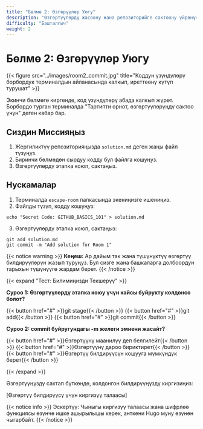 ```yaml
---
title: "Бөлмө 2: Өзгөрүүлөр Уюгу"
description: "Өзгөртүүлөрдү жасоону жана репозиторийге сактоону үйрөнүңүз."
difficulty: "Башталгыч"
weight: 2
---
```


# Бөлмө 2: Өзгөрүүлөр Уюгу

{{< figure src="../images/room2_commit.jpg" title="Коддун үзүндүлөрү борбордук терминалдын айланасында калкып, иреттөөнү күтүп турушат" >}}

Экинчи бөлмөгө киргенде, код үзүндүлөрү абада калкып жүрөт. Борбордо турган терминалда "Тартипти орнот, өзгөртүүлөрүңдү сактоо үчүн" деген кабар бар.

## Сиздин Миссияңыз

1. Жергиликтүү репозиторияңызда `solution.md` деген жаңы файл түзүңүз.
2. Биринчи бөлмөдөн сырдуу кодду бул файлга кошуңуз.
3. Өзгөртүүлөрдү этапка коюп, сактаңыз.

## Нускамалар

1. Терминалда `escape-room` папкасында экениңизге ишениңиз.
2. Файлды түзүп, кодду кошуңуз:

```
echo "Secret Code: GITHUB_BASICS_101" > solution.md
```

3. Өзгөртүүлөрдү этапка коюп, сактаңыз:

```
git add solution.md
git commit -m "Add solution for Room 1"
```

{{< notice warning >}}
**Кеңеш:** Ар дайым так жана түшүнүктүү өзгөртүү билдирүүлөрүн жазып туруңуз. Бул сизге жана башкаларга долбоордун тарыхын түшүнүүгө жардам берет.
{{< /notice >}}

{{< expand "Тест: Билимиңизди Текшерүү" >}}

**Суроо 1: Өзгөртүүлөрдү этапка коюу үчүн кайсы буйрукту колдонсо болот?**

{{< button href="#" >}}git stage{{< /button >}}
{{< button href="#" >}}git add{{< /button >}}
{{< button href="#" >}}git commit{{< /button >}}

**Суроо 2: commit буйругундагы -m желеги эмнени жасайт?**

{{< button href="#" >}}Өзгөртүүнү маанилүү деп белгилейт{{< /button >}}
{{< button href="#" >}}Өзгөртүүнү дароо бириктирет{{< /button >}}
{{< button href="#" >}}Өзгөртүү билдирүүсүн кошууга мүмкүндүк берет{{< /button >}}

{{< /expand >}}

Өзгөртүүңүздү сактап бүткөндө, колдонгон билдирүүңүздү киргизиңиз:

[Өзгөртүү билдирүүсү үчүн киргизүү талаасы]

{{< notice info >}}
Эскертүү: Чыныгы киргизүү талаасы жана шифрлөө функциясы өзүнчө ишке ашырылышы керек, анткени Hugo муну өзүнөн чыгарбайт.
{{< /notice >}}
